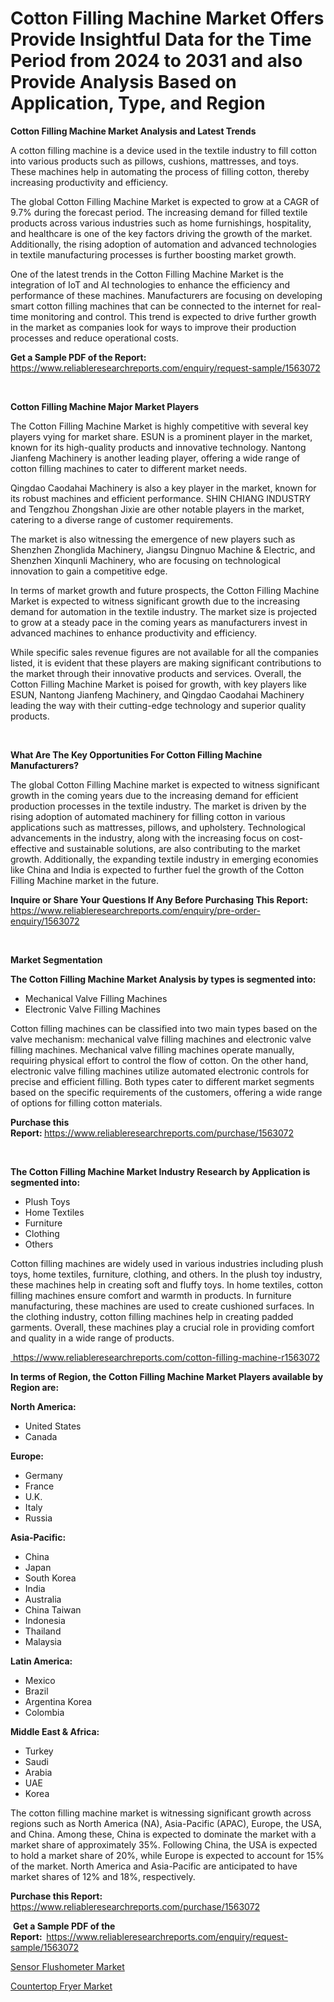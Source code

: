 <p><h1>Cotton Filling Machine Market Offers Provide Insightful Data for the Time Period from 2024 to 2031 and also Provide Analysis Based on Application, Type, and Region</h1></p><p><strong>Cotton Filling Machine Market Analysis and Latest Trends</strong></p>
<p><p>A cotton filling machine is a device used in the textile industry to fill cotton into various products such as pillows, cushions, mattresses, and toys. These machines help in automating the process of filling cotton, thereby increasing productivity and efficiency.</p><p>The global Cotton Filling Machine Market is expected to grow at a CAGR of 9.7% during the forecast period. The increasing demand for filled textile products across various industries such as home furnishings, hospitality, and healthcare is one of the key factors driving the growth of the market. Additionally, the rising adoption of automation and advanced technologies in textile manufacturing processes is further boosting market growth.</p><p>One of the latest trends in the Cotton Filling Machine Market is the integration of IoT and AI technologies to enhance the efficiency and performance of these machines. Manufacturers are focusing on developing smart cotton filling machines that can be connected to the internet for real-time monitoring and control. This trend is expected to drive further growth in the market as companies look for ways to improve their production processes and reduce operational costs.</p></p>
<p><strong>Get a Sample PDF of the Report:&nbsp;</strong> <a href="https://www.reliableresearchreports.com/enquiry/request-sample/1563072">https://www.reliableresearchreports.com/enquiry/request-sample/1563072</a></p>
<p>&nbsp;</p>
<p><strong>Cotton Filling Machine Major Market Players</strong></p>
<p><p>The Cotton Filling Machine Market is highly competitive with several key players vying for market share. ESUN is a prominent player in the market, known for its high-quality products and innovative technology. Nantong Jianfeng Machinery is another leading player, offering a wide range of cotton filling machines to cater to different market needs.</p><p>Qingdao Caodahai Machinery is also a key player in the market, known for its robust machines and efficient performance. SHIN CHIANG INDUSTRY and Tengzhou Zhongshan Jixie are other notable players in the market, catering to a diverse range of customer requirements.</p><p>The market is also witnessing the emergence of new players such as Shenzhen Zhonglida Machinery, Jiangsu Dingnuo Machine & Electric, and Shenzhen Xinqunli Machinery, who are focusing on technological innovation to gain a competitive edge.</p><p>In terms of market growth and future prospects, the Cotton Filling Machine Market is expected to witness significant growth due to the increasing demand for automation in the textile industry. The market size is projected to grow at a steady pace in the coming years as manufacturers invest in advanced machines to enhance productivity and efficiency.</p><p>While specific sales revenue figures are not available for all the companies listed, it is evident that these players are making significant contributions to the market through their innovative products and services. Overall, the Cotton Filling Machine Market is poised for growth, with key players like ESUN, Nantong Jianfeng Machinery, and Qingdao Caodahai Machinery leading the way with their cutting-edge technology and superior quality products.</p></p>
<p>&nbsp;</p>
<p><strong>What Are The Key Opportunities For Cotton Filling Machine Manufacturers?</strong></p>
<p><p>The global Cotton Filling Machine market is expected to witness significant growth in the coming years due to the increasing demand for efficient production processes in the textile industry. The market is driven by the rising adoption of automated machinery for filling cotton in various applications such as mattresses, pillows, and upholstery. Technological advancements in the industry, along with the increasing focus on cost-effective and sustainable solutions, are also contributing to the market growth. Additionally, the expanding textile industry in emerging economies like China and India is expected to further fuel the growth of the Cotton Filling Machine market in the future.</p></p>
<p><strong>Inquire or Share Your Questions If Any Before Purchasing This Report:</strong> <a href="https://www.reliableresearchreports.com/enquiry/pre-order-enquiry/1563072">https://www.reliableresearchreports.com/enquiry/pre-order-enquiry/1563072</a></p>
<p>&nbsp;</p>
<p><strong>Market Segmentation</strong></p>
<p><strong>The Cotton Filling Machine Market Analysis by types is segmented into:</strong></p>
<p><ul><li>Mechanical Valve Filling Machines</li><li>Electronic Valve Filling Machines</li></ul></p>
<p><p>Cotton filling machines can be classified into two main types based on the valve mechanism: mechanical valve filling machines and electronic valve filling machines. Mechanical valve filling machines operate manually, requiring physical effort to control the flow of cotton. On the other hand, electronic valve filling machines utilize automated electronic controls for precise and efficient filling. Both types cater to different market segments based on the specific requirements of the customers, offering a wide range of options for filling cotton materials.</p></p>
<p><strong>Purchase this Report:&nbsp;</strong><a href="https://www.reliableresearchreports.com/purchase/1563072">https://www.reliableresearchreports.com/purchase/1563072</a></p>
<p>&nbsp;</p>
<p><strong>The Cotton Filling Machine Market Industry Research by Application is segmented into:</strong></p>
<p><ul><li>Plush Toys</li><li>Home Textiles</li><li>Furniture</li><li>Clothing</li><li>Others</li></ul></p>
<p><p>Cotton filling machines are widely used in various industries including plush toys, home textiles, furniture, clothing, and others. In the plush toy industry, these machines help in creating soft and fluffy toys. In home textiles, cotton filling machines ensure comfort and warmth in products. In furniture manufacturing, these machines are used to create cushioned surfaces. In the clothing industry, cotton filling machines help in creating padded garments. Overall, these machines play a crucial role in providing comfort and quality in a wide range of products.</p></p>
<p><a href="https://www.reliableresearchreports.com/cotton-filling-machine-r1563072">&nbsp;https://www.reliableresearchreports.com/cotton-filling-machine-r1563072</a></p>
<p><strong>In terms of Region, the Cotton Filling Machine Market Players available by Region are:</strong></p>
<p>
    <p> <strong> North America: </strong>
        <ul>
            <li>United States</li>
            <li>Canada</li>
        </ul>
        </p> 
    <p> <strong> Europe: </strong>
        <ul>
            <li>Germany</li>
            <li>France</li>
            <li>U.K.</li>
            <li>Italy</li>
            <li>Russia</li>
        </ul>
        </p> 
    <p> <strong> Asia-Pacific: </strong>
        <ul>
            <li>China</li>
            <li>Japan</li>
            <li>South Korea</li>
            <li>India</li>
            <li>Australia</li>
            <li>China Taiwan</li>
            <li>Indonesia</li>
            <li>Thailand</li>
            <li>Malaysia</li>
        </ul>
        </p> 
    <p> <strong> Latin America: </strong>
        <ul>
            <li>Mexico</li>
            <li>Brazil</li>
            <li>Argentina Korea</li>
            <li>Colombia</li>
        </ul>
        </p> 
    <p> <strong> Middle East & Africa: </strong>
        <ul>
            <li>Turkey</li>
            <li>Saudi</li>
            <li>Arabia</li>
            <li>UAE</li>
            <li>Korea</li>
        </ul>
    </p>
    </p>
<p><p>The cotton filling machine market is witnessing significant growth across regions such as North America (NA), Asia-Pacific (APAC), Europe, the USA, and China. Among these, China is expected to dominate the market with a market share of approximately 35%. Following China, the USA is expected to hold a market share of 20%, while Europe is expected to account for 15% of the market. North America and Asia-Pacific are anticipated to have market shares of 12% and 18%, respectively.</p></p>
<p><strong>Purchase this Report: </strong><a href="https://www.reliableresearchreports.com/purchase/1563072">https://www.reliableresearchreports.com/purchase/1563072</a></p>
<p>&nbsp;<strong>Get a Sample PDF of the Report:&nbsp;&nbsp;</strong><a href="https://www.reliableresearchreports.com/enquiry/request-sample/1563072">https://www.reliableresearchreports.com/enquiry/request-sample/1563072</a></p>
<p><strong></strong></p>
<p><p><a href="https://github.com/okotobwrhuteie/Market-Research-Report-List-3/blob/main/sensor-flushometer-market.md">Sensor Flushometer Market</a></p><p><a href="https://github.com/LeilaniWyman2021/Market-Research-Report-List-1/blob/main/countertop-fryer-market.md">Countertop Fryer Market</a></p></p>